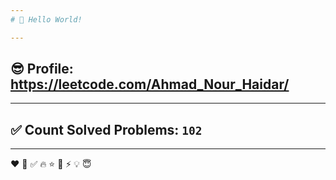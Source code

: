 ```yaml
---
# 👋 Hello World!

---
```

## 😎 Profile: https://leetcode.com/Ahmad_Nour_Haidar/

---
## ✅ Count Solved Problems: ```102```

---
❤
👋
‍✅
🔥
⭐
🌟
⚡
💡
😇
